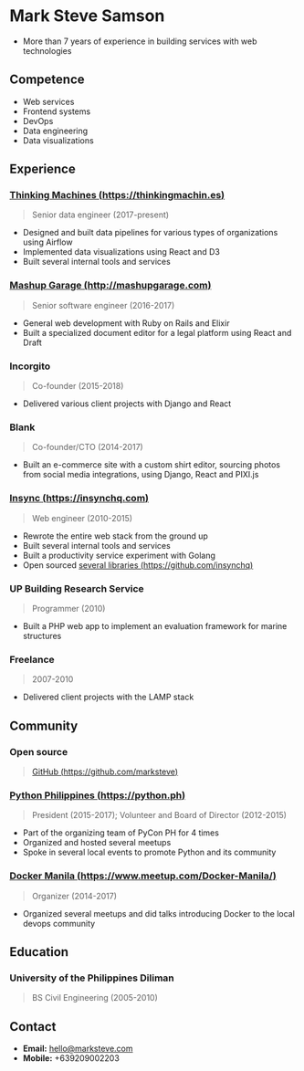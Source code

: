 # Mark Steve Samson

- More than 7 years of experience in building services with web technologies

## Competence

- Web services
- Frontend systems
- DevOps
- Data engineering
- Data visualizations

## Experience

### [Thinking Machines (https://thinkingmachin.es)](https://thinkingmachin.es)
> Senior data engineer (2017-present)

- Designed and built data pipelines for various types of organizations using Airflow
- Implemented data visualizations using React and D3
- Built several internal tools and services

### [Mashup Garage (http://mashupgarage.com)](http://mashupgarage.com)
> Senior software engineer (2016-2017)

- General web development with Ruby on Rails and Elixir
- Built a specialized document editor for a legal platform using React and Draft

### Incorgito
> Co-founder (2015-2018)

- Delivered various client projects with Django and React

### Blank
> Co-founder/CTO (2014-2017)

- Built an e-commerce site with a custom shirt editor, sourcing photos from social media integrations, using Django, React and PIXI.js

### [Insync (https://insynchq.com)](https://insynchq.com)
> Web engineer (2010-2015)

- Rewrote the entire web stack from the ground up
- Built several internal tools and services
- Built a productivity service experiment with Golang
- Open sourced [several libraries (https://github.com/insynchq)](https://github.com/insynchq)

### UP Building Research Service
> Programmer (2010)

- Built a PHP web app to implement an evaluation framework for marine structures

### Freelance
> 2007-2010

- Delivered client projects with the LAMP stack

## Community

### Open source
> [GitHub (https://github.com/marksteve)](https://github.com/marksteve)

### [Python Philippines (https://python.ph)](https://python.ph)
> President (2015-2017); Volunteer and Board of Director (2012-2015)

- Part of the organizing team of PyCon PH for 4 times
- Organized and hosted several meetups
- Spoke in several local events to promote Python and its community

### [Docker Manila (https://www.meetup.com/Docker-Manila/)](https://www.meetup.com/Docker-Manila/)
> Organizer (2014-2017)

- Organized several meetups and did talks introducing Docker to the local devops community

## Education

### University of the Philippines Diliman
> BS Civil Engineering (2005-2010)

## Contact

- __Email:__ hello@marksteve.com
- __Mobile:__ +639209002203
